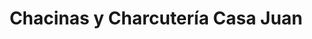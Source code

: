 ---
title: "Chacinas y Charcutería Casa Juan"
url: /sevilla/chacinas-y-charcuteria-casa-juan/
shop: Metzgerei
---